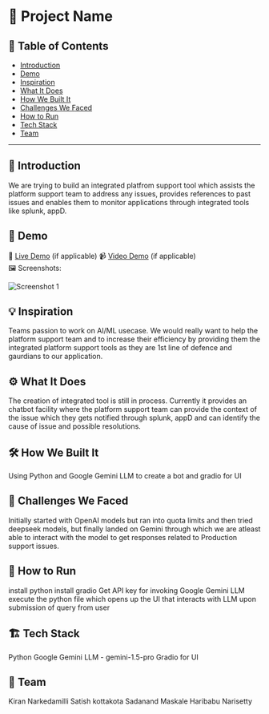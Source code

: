 # 🚀 Project Name

## 📌 Table of Contents
- [Introduction](#introduction)
- [Demo](#demo)
- [Inspiration](#inspiration)
- [What It Does](#what-it-does)
- [How We Built It](#how-we-built-it)
- [Challenges We Faced](#challenges-we-faced)
- [How to Run](#how-to-run)
- [Tech Stack](#tech-stack)
- [Team](#team)

---

## 🎯 Introduction
We are trying to build an integrated platfrom support tool which assists the platform support team to address any issues, provides references to past issues and enables them to monitor applications through integrated tools like splunk, appD. 

## 🎥 Demo
🔗 [Live Demo](#) (if applicable) 
📹 [Video Demo](#) (if applicable)  
🖼️ Screenshots:

![Screenshot 1](link-to-image)

## 💡 Inspiration
Teams passion to work on AI/ML usecase. We would really want to help the platform support team and to increase their efficiency by providing them the integrated platform support tools as they are 1st line of defence and gaurdians to our application.

## ⚙️ What It Does
The creation of integrated tool is still in process.
Currently it provides an chatbot facility where the platform support team can provide the context of the issue which they gets notified through splunk, appD and can identify the cause of issue and possible resolutions.

## 🛠️ How We Built It
Using Python and Google Gemini LLM to create a bot and gradio for UI

## 🚧 Challenges We Faced
Initially started with OpenAI models but ran into quota limits and then tried deepseek models, but finally landed on Gemini through which we are atleast able to interact with the model to get responses related to Production support issues.

## 🏃 How to Run
install python
install gradio
Get API key for invoking Google Gemini LLM
execute the python file which opens up the UI that interacts with LLM upon submission of query from user

## 🏗️ Tech Stack
Python
Google Gemini LLM - gemini-1.5-pro
Gradio for UI

## 👥 Team
Kiran Narkedamilli
Satish kottakota
Sadanand Maskale
Haribabu Narisetty
